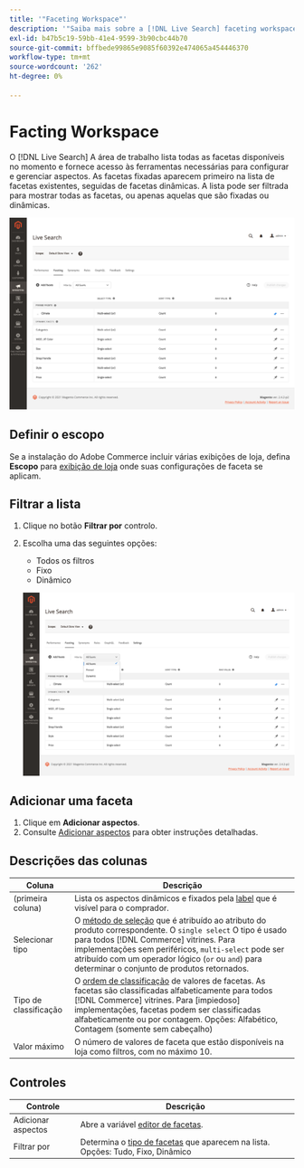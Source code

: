 ```yaml
---
title: '"Faceting Workspace"'
description: '"Saiba mais sobre a [!DNL Live Search] faceting workspace."'
exl-id: b47b5c19-59bb-41e4-9599-3b90cbc44b70
source-git-commit: bffbede99865e9085f60392e474065a454446370
workflow-type: tm+mt
source-wordcount: '262'
ht-degree: 0%

---
```


# Facting Workspace

O [!DNL Live Search] A área de trabalho lista todas as facetas disponíveis no momento e fornece acesso às ferramentas necessárias para configurar e gerenciar aspectos. As facetas fixadas aparecem primeiro na lista de facetas existentes, seguidas de facetas dinâmicas. A lista pode ser filtrada para mostrar todas as facetas, ou apenas aquelas que são fixadas ou dinâmicas.

![Espaço de trabalho Facting](assets/faceting-workspace.png)

## Definir o escopo

Se a instalação do Adobe Commerce incluir várias exibições de loja, defina **Escopo** para [exibição de loja](https://docs.magento.com/user-guide/configuration/scope.html) onde suas configurações de faceta se aplicam.

## Filtrar a lista

1. Clique no botão **Filtrar por** controlo.
1. Escolha uma das seguintes opções:

   * Todos os filtros
   * Fixo
   * Dinâmico

   ![Espaço de trabalho Facting](assets/facets-filter-by.png)

## Adicionar uma faceta

1. Clique em **Adicionar aspectos**.
1. Consulte [Adicionar aspectos](facets-add.md) para obter instruções detalhadas.

## Descrições das colunas

| Coluna | Descrição |
|--- |--- |
| (primeira coluna) | Lista os aspectos dinâmicos e fixados pela [label](facets-type.md) que é visível para o comprador. |
| Selecionar tipo | O [método de seleção](facets-type.md) que é atribuído ao atributo do produto correspondente. O `single select` O tipo é usado para todos [!DNL Commerce] vitrines. Para implementações sem periféricos, `multi-select` pode ser atribuído com um operador lógico (`or` ou `and`) para determinar o conjunto de produtos retornados. |
| Tipo de classificação | O [ordem de classificação](facets-type.md) de valores de facetas. As facetas são classificadas alfabeticamente para todos [!DNL Commerce] vitrines. Para [impiedoso] implementações, facetas podem ser classificadas alfabeticamente ou por contagem. Opções: Alfabético, Contagem (somente sem cabeçalho) |
| Valor máximo | O número de valores de faceta que estão disponíveis na loja como filtros, com no máximo 10. |

## Controles

| Controle | Descrição |
|--- |--- |
| Adicionar aspectos | Abre a variável [editor de facetas](facets-add.md). |
| Filtrar por | Determina o [tipo de facetas](facets-type.md) que aparecem na lista. Opções: Tudo, Fixo, Dinâmico |
